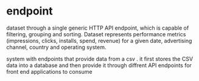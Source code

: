 # endpoint
dataset through a single generic HTTP API endpoint, which is capable of filtering, grouping and sorting. Dataset represents performance metrics (impressions, clicks, installs, spend, revenue) for a given date, advertising channel, country and operating system.

system with endpoints that provide data from a csv . it first stores the CSV data into a database and then provide it through diffrent API endpoints for front end applications to consume
